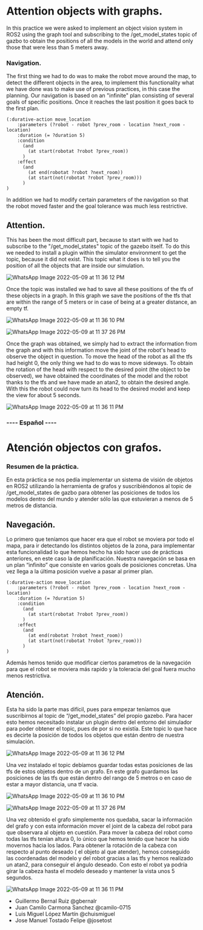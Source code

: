 # Attention objects with graphs.

In this practice we were asked to implement an object vision system in ROS2 using the graph tool and subscribing to the /get_model_states topic of gazbo to obtain the positions of all the models in the world and attend only those that were less than 5 meters away.

### Navigation.
The first thing we had to do was to make the robot move around the map, to detect the different objects in the area, to implement this functionality what we have done was to make use of previous practices, in this case the planning.
Our navigation is based on an "infinite" plan consisting of several goals of specific positions. Once it reaches the last position it goes back to the first plan.
```
(:durative-action move_location
    :parameters (?robot - robot ?prev_room - location ?next_room - location)
    :duration (= ?duration 5)
    :condition 
      (and
        (at start(robotat ?robot ?prev_room))
      )
    :effect 
      (and  
        (at end(robotat ?robot ?next_room))
        (at start(not(robotat ?robot ?prev_room)))
      )
)
```
In addition we had to modify certain parameters of the navigation so that the robot moved faster and the goal tolerance was much less restrictive.

## Attention.
This has been the most difficult part, because to start with we had to subscribe to the "/get_model_states" topic of the gazebo itself. To do this we needed to install a plugin within the simulator environment to get the topic, because it did not exist. This topic what it does is to tell you the position of all the objects that are inside our simulation. 

![WhatsApp Image 2022-05-09 at 11 36 12 PM](https://user-images.githubusercontent.com/73531592/167507706-a49950b0-d766-407e-8571-20861923c202.jpeg)

Once the topic was installed we had to save all these positions of the tfs of these objects in a graph. In this graph we save the positions of the tfs that are within the range of 5 meters or in case of being at a greater distance, an empty tf.

![WhatsApp Image 2022-05-09 at 11 36 10 PM](https://user-images.githubusercontent.com/73531592/167507362-60f453ad-22e2-462a-b6a9-70ac85cc4719.jpeg)

![WhatsApp Image 2022-05-09 at 11 37 26 PM](https://user-images.githubusercontent.com/73531592/167507397-15ec6c63-e596-4e45-a8cf-d1db78f032b5.jpeg)

Once the graph was obtained, we simply had to extract the information from the graph and with this information move the joint of the robot's head to observe the object in question.
To move the head of the robot as all the tfs had height 0, the only thing we had to do was to move sideways. To obtain the rotation of the head with respect to the desired point (the object to be observed), we have obtained the coordinates of the model and the robot thanks to the tfs and we have made an atan2, to obtain the desired angle.
With this the robot could now turn its head to the desired model and keep the view for about 5 seconds.

![WhatsApp Image 2022-05-09 at 11 36 11 PM](https://user-images.githubusercontent.com/73531592/167507720-30ad07df-fdd2-4779-ae5d-bfd6db0e3937.jpeg)



###                                                                     ---- Español ----

# Atención objectos con grafos.

### Resumen de la práctica.
En esta práctica se nos pedía implementar un sistema de visión de objetos en ROS2 utilizando la herramienta de grafos y suscribiéndonos al topic de /get_model_states de gazbo para obtener las posiciones de todos los modelos dentro del mundo y atender sólo las que estuvieran a menos de 5 metros de distancia.


## Navegación.
Lo primero que teníamos que hacer era que el robot se moviera por todo el mapa, para ir detectando los distintos objetos de la zona, para implementar esta funcionalidad lo que hemos hecho ha sido hacer uso de prácticas anteriores, en este caso la de planificación.
Nuestra navegación se basa en un plan “infinito” que consiste en varios goals de posiciones concretas. Una vez llega a la última posición vuelve a pasar al primer plan.
```
(:durative-action move_location
    :parameters (?robot - robot ?prev_room - location ?next_room - location)
    :duration (= ?duration 5)
    :condition 
      (and
        (at start(robotat ?robot ?prev_room))
      )
    :effect 
      (and  
        (at end(robotat ?robot ?next_room))
        (at start(not(robotat ?robot ?prev_room)))
      )
)
```
Además hemos tenido que modificar ciertos parametros de la navegación para que el robot se moviera más rapido y la toleracia del goal fuera mucho menos restrictiva.


## Atención.
Esta ha sido la parte mas difícil, pues para empezar teníamos que suscribirnos al topic de “/get_model_states” del propio gazebo. Para hacer esto hemos necesitado instalar un plugin dentro del entorno del simulador para poder obtener el topic, pues de por si no existía. Este topic lo que hace es decirte la posición de todos los objetos que están dentro de nuestra simulación.

![WhatsApp Image 2022-05-09 at 11 36 12 PM](https://user-images.githubusercontent.com/73531592/167507706-a49950b0-d766-407e-8571-20861923c202.jpeg)

Una vez instalado el topic debíamos guardar todas estas posiciones de las tfs de estos objetos dentro de un grafo. En este grafo guardamos las posiciones de las tfs que están dentro del rango de 5 metros o en caso de estar a mayor distancia, una tf vacia.

![WhatsApp Image 2022-05-09 at 11 36 10 PM](https://user-images.githubusercontent.com/73531592/167507362-60f453ad-22e2-462a-b6a9-70ac85cc4719.jpeg)

![WhatsApp Image 2022-05-09 at 11 37 26 PM](https://user-images.githubusercontent.com/73531592/167507397-15ec6c63-e596-4e45-a8cf-d1db78f032b5.jpeg)

Una vez obtenido el grafo simplemente nos quedaba, sacar la información del grafo y con esta información mover el joint de la cabeza del robot para que observara al objeto en cuestión.
Para mover la cabeza del robot como todas las tfs tenían altura 0, lo único que hemos tenido que hacer ha sido movernos hacia los lados. Para obtener la rotación de la cabeza con respecto al punto deseado ( el objeto al que atender), hemos conseguido las coordenadas del modelo y del robot gracias a las tfs y hemos realizado un atan2, para conseguir el ángulo deseado.
Con esto el robot ya podría girar la cabeza hasta el modelo deseado y mantener la vista unos 5 segundos.

![WhatsApp Image 2022-05-09 at 11 36 11 PM](https://user-images.githubusercontent.com/73531592/167507720-30ad07df-fdd2-4779-ae5d-bfd6db0e3937.jpeg)

- Guillermo Bernal Ruiz @gbernalr
- Juan Camilo Carmona Sanchez @camilo-0715
- Luis Miguel López Martín @chuismiguel
- Jose Manuel Tostado Felipe @josetost
